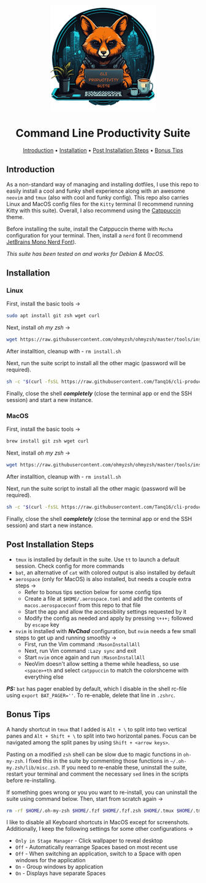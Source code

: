 <div align="center">

<img src="logo.png" width=275px>
    
# Command Line Productivity Suite
</div>

<div align="center">

[Introduction](#introduction) &bull; [Installation](#installation) &bull; [Post Installation Steps](#post-installation-steps) &bull; [Bonus Tips](#bonus-tips)

</div>

## Introduction

As a non-standard way of managing and installing dotfiles, I use this repo to easily install a cool and funky shell experience along with an awesome `neovim` and `tmux` (also with cool and funky config). This repo also carries Linux and MacOS config files for the `Kitty` terminal (I recommend running Kitty with this suite). Overall, I also recommend using the [Catppuccin](https://catppuccin-website.vercel.app/) theme.

Before installing the suite, install the Catppuccin theme with `Mocha` configuration for your terminal. Then, install a `nerd` font (I recommend [JetBrains Mono Nerd Font](https://github.com/ryanoasis/nerd-fonts/releases/download/v3.2.1/JetBrainsMono.zip)).

*This suite has been tested on and works for Debian & MacOS.*

## Installation

### Linux

First, install the basic tools &rarr;

```bash
sudo apt install git zsh wget curl
```

Next, install *oh my zsh* &rarr;

```bash
wget https://raw.githubusercontent.com/ohmyzsh/ohmyzsh/master/tools/install.sh 2>/dev/null && sh install.sh
```

After installtion, cleanup with - `rm install.sh`

Next, run the suite script to install all the other magic (password will be required).

```bash
sh -c "$(curl -fsSL https://raw.githubusercontent.com/Tanq16/cli-productivity-suite/master/install_zsh_macos.sh)"
```

Finally, close the shell ***completely*** (close the terminal app or end the SSH session) and start a new instance.

### MacOS

First, install the basic tools &rarr;

```bash
brew install git zsh wget curl
```

Next, install *oh my zsh* &rarr;

```bash
wget https://raw.githubusercontent.com/ohmyzsh/ohmyzsh/master/tools/install.sh 2>/dev/null && sh install.sh
```

After installtion, cleanup with - `rm install.sh`

Next, run the suite script to install all the other magic (password will be required).

```bash
sh -c "$(curl -fsSL https://raw.githubusercontent.com/Tanq16/cli-productivity-suite/master/install_zsh_linux.sh)"
```

Finally, close the shell ***completely*** (close the terminal app or end the SSH session) and start a new instance.

## Post Installation Steps

- `tmux` is installed by default in the suite. Use `tt` to launch a default session. Check config for more commands
- `bat`, an alternative of `cat` with colored output is also installed by default
- `aerospace` (only for MacOS) is also installed, but needs a couple extra steps &rarr;
    - Refer to bonus tips section below for some config tips
    - Create a file at `$HOME/.aerospace.toml` and add the contents of `macos.aerospaceconf` from this repo to that file
    - Start the app and allow the accessibility settings requested by it
    - Modify the config as needed and apply by pressing `⌥+⬆+;` followed by `escape` key
- `nvim` is installed with ***NvChad*** configuration, but `nvim` needs a few small steps to get up and running smoothly &rarr;
    - First, run the Vim command `:MasonInstallAll`
    - Next, run Vim command `:Lazy sync` and exit
    - Start `nvim` once again and run `:MasonInstallAll`
    - NeoVim doesn't allow setting a theme while headless, so use `<space>+th` and select `catppuccin` to match the colorshceme with everything else

***PS:*** `bat` has pager enabled by default, which I disable in the shell rc-file using `export BAT_PAGER=''`. To re-enable, delete that line in `.zshrc`.

## Bonus Tips

A handy shortcut in `tmux` that I added is `Alt + \` to split into two vertical panes and `Alt + Shift + \` to split into two horizontal panes. Focus can be navigated among the split panes by using `Shift + <arrow keys>`.

Pasting on a modified `zsh` shell can be slow due to magic functions in `oh-my-zsh`. I fixed this in the suite by commenting those functions in `~/.oh-my.zsh/lib/misc.zsh`. If you need to re-enable these, uninstall the suite, restart your terminal and comment the necessary `sed` lines in the scripts before re-installing.

If something goes wrong or you you want to re-install, you can uninstall the suite using command below. Then, start from scratch again &rarr;

```bash
rm -rf $HOME/.oh-my-zsh $HOME/.fzf $HOME/.fzf.zsh $HOME/.tmux $HOME/.tmux.conf $HOME/.tmux-themepack $HOME/.vimrc $HOME/.viminfo $HOME/.vim $HOME/.config/nvim $HOME/.local/share/nvim $HOME/.zshrc
```

I like to disable all Keyboard shortcuts in MacOS except for screenshots. Additionally, I keep the following settings for some other configurations &rarr;

- `Only in Stage Manager` - Click wallpaper to reveal desktop
- `Off` - Automatically rearrange Spaces based on most recent use
- `Off` - When switching an application, switch to a Space with open windows for the application
- `On` - Group windows by application
- `On` - Displays have separate Spaces
